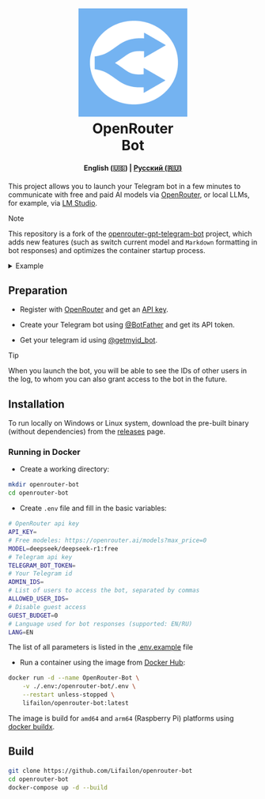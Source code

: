 <h1 align="center">
    <img src="img/logo.png" width="220" />
    <div>
    OpenRouter
    <br>
    Bot
    </div>
</h1>

<h4 align="center">
    <strong>English (🇺🇸)</strong> | <a href="README_RU.md">Русский (🇷🇺)</a>
</h4>

This project allows you to launch your Telegram bot in a few minutes to communicate with free and paid AI models via [OpenRouter](https://openrouter.ai), or local LLMs, for example, via [LM Studio](https://lmstudio.ai).

> [!NOTE]
> This repository is a fork of the [openrouter-gpt-telegram-bot](https://github.com/deinfinite/openrouter-gpt-telegram-bot) project, which adds new features (such as switch current model and `Markdown` formatting in bot responses) and optimizes the container startup process.

<details>
    <summary>Example</summary>
    <img src="./img/example.png">
    <img src="./img/commands.png">
</details>

## Preparation

- Register with [OpenRouter](https://openrouter.ai) and get an [API key](https://openrouter.ai/settings/keys).

- Create your Telegram bot using [@BotFather](https://telegram.me/BotFather) and get its API token.

- Get your telegram id using [@getmyid_bot](https://t.me/getmyid_bot).

> [!TIP]
> When you launch the bot, you will be able to see the IDs of other users in the log, to whom you can also grant access to the bot in the future.

## Installation

To run locally on Windows or Linux system, download the pre-built binary (without dependencies) from the [releases](https://github.com/Lifailon/openrouter-bot/releases) page.

### Running in Docker

- Create a working directory:

```bash
mkdir openrouter-bot
cd openrouter-bot
```

- Create `.env` file and fill in the basic variables:

```bash
# OpenRouter api key
API_KEY=
# Free modeles: https://openrouter.ai/models?max_price=0
MODEL=deepseek/deepseek-r1:free
# Telegram api key
TELEGRAM_BOT_TOKEN=
# Your Telegram id
ADMIN_IDS=
# List of users to access the bot, separated by commas
ALLOWED_USER_IDS=
# Disable guest access
GUEST_BUDGET=0
# Language used for bot responses (supported: EN/RU)
LANG=EN
```

The list of all parameters is listed in the [.env.example](https://github.com/Lifailon/openrouter-bot/blob/main/.env.example) file

- Run a container using the image from [Docker Hub](https://hub.docker.com/r/lifailon/openrouter-bot):

```bash
docker run -d --name OpenRouter-Bot \
    -v ./.env:/openrouter-bot/.env \
    --restart unless-stopped \
    lifailon/openrouter-bot:latest
```

The image is build for `amd64` and `arm64` (Raspberry Pi) platforms using [docker buildx](https://github.com/docker/buildx).

## Build

```bash
git clone https://github.com/Lifailon/openrouter-bot
cd openrouter-bot
docker-compose up -d --build
```
